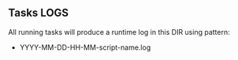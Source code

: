 ## Tasks LOGS

All running tasks will produce a runtime log in this DIR using pattern:

- YYYY-MM-DD-HH-MM-script-name.log



